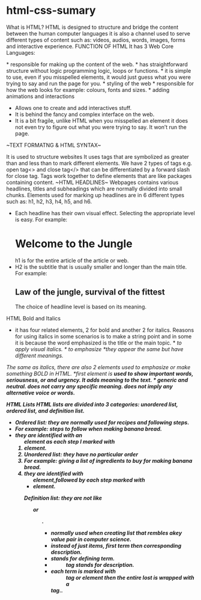 # html-css-sumary
What is HTML?
HTML is designed to structure and bridge the content between the human computer languages it is also a channel used to serve different types of content such as: videos, audios, words, images, forms and interactive experience.
FUNCTION OF HTML
It has 3 Web Core Languages:

<HTML>
* responsible for making up the content of the web.
* has straightforward structure without logic programming logic, loops or functions.
* it is simple to use, even if you misspelled elements, it would just guess what you were trying to say and run the page for you.
  
<CSS>
*	styling of the web
*	responsible for how the web looks for example: colours, fonts and sizes.
*	adding animations and interactions
  
<JavaScript>
  
*	Allows one to create and add interactives stuff.
*	It is behind the fancy and complex interface on the web.
*	It is a bit fragile, unlike HTML when you misspelled an element it does not even try to figure out what you were trying to say. It won’t run the page.
  
~TEXT FORMATNG & HTML SYNTAX~

It is used to structure websites
It uses tags that are symbolized as greater than and less than to mark different elements. We have 2 types of tags e.g. open tag<> and close tag</> that can be differentiated by a forward slash for close tag.
Tags work together to define elements that are like packages containing content.
~HTML HEADLINES~
Webpages contains various headlines, titles and subheadings which are normally divided into small chunks. Elements used for marking up headlines are in 6 different types such as: h1, h2, h3, h4, h5, and h6. 
*	Each headline has their own visual effect. Selecting the appropriate level is easy.
For example: <h1> Welcome to the Jungle</h1> h1 is for the entire article of the article or web.
*	H2 is the subtitle that is usually smaller and longer than the main title.
For example: <h2> Law of the jungle, survival of the fittest</h2> The choice of headline level is based on its meaning.

HTML Bold and Italics
* it has four related elements, 2 for bold and another 2 for italics.
Reasons for using italics in some scenarios is to make a string point and in some it is because the word emphasized is the title or the main topic.
*<i> to apply visual italics.
*<em> to emphasize
*they appear the same but have different meanings.

The same as italics, there are also 2 elements used to emphasize or make something BOLD in HTML.
*first element is <strong> used to show important words, seriousness, or and urgency. It adds meaning to the text.
*<b> generic and neutral. 
     does not carry any specific meaning.
     does not imply any alternative voice or words.

HTML Lists
HTML lists are divided into 3 categories: unordered list, ordered list, and definition list.
* Ordered list: they are normally used for recipes and following steps.
* For example: steps to follow when making banana bread.
* they are identified with an <ol>element as each step I marked with<li> element.
* Unordered list: they have no particular order
* For example: giving a list of ingredients to buy for making banana bread.
* they are identified with<ul>element,followed by each step marked with <li> element.

Definition list: they are not like <ul> or <ol>.
* normally used when creating list that rembles akey value pair in computer science.
* instead of just items, first term then corresponding description.
* <dt> stands for defining term.
* <dd> tag stands for description.
* each term is marked with <dd> tag or element then the entire lost is wrapped with a <dt> tag..





